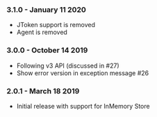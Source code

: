 ### 3.1.0 - January 11 2020
* JToken support is removed
* Agent is removed

### 3.0.0 - October 14 2019
* Following v3 API (discussed in #27)
* Show error version in exception message #26

### 2.0.1 - March 18 2019
* Initial release with support for InMemory Store
